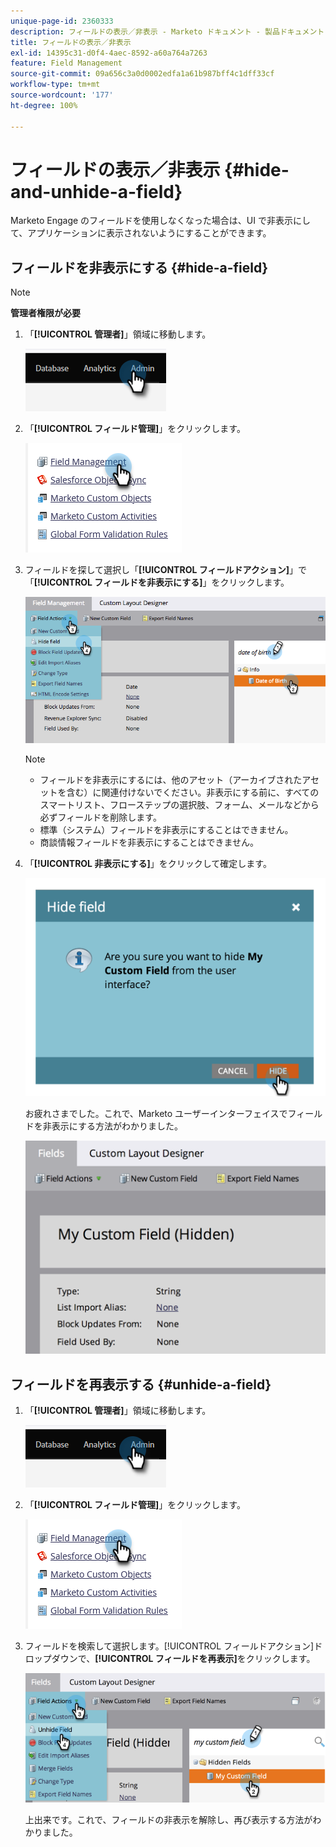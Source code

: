```yaml
---
unique-page-id: 2360333
description: フィールドの表示／非表示 - Marketo ドキュメント - 製品ドキュメント
title: フィールドの表示／非表示
exl-id: 14395c31-d0f4-4aec-8592-a60a764a7263
feature: Field Management
source-git-commit: 09a656c3a0d0002edfa1a61b987bff4c1dff33cf
workflow-type: tm+mt
source-wordcount: '177'
ht-degree: 100%

---
```


# フィールドの表示／非表示 {#hide-and-unhide-a-field}

Marketo Engage のフィールドを使用しなくなった場合は、UI で非表示にして、アプリケーションに表示されないようにすることができます。

## フィールドを非表示にする {#hide-a-field}

>[!NOTE]
>
>**管理者権限が必要**

1. 「**[!UICONTROL 管理者]**」領域に移動します。

   ![](assets/hide-and-unhide-a-field-1.png)

1. 「**[!UICONTROL フィールド管理]**」をクリックします。

   ![](assets/hide-and-unhide-a-field-2.png)

1. フィールドを探して選択し「**[!UICONTROL フィールドアクション]**」で「**[!UICONTROL フィールドを非表示にする]**」をクリックします。

   ![](assets/hide-and-unhide-a-field-3.png)

   >[!NOTE]
   >
   >* フィールドを非表示にするには、他のアセット（アーカイブされたアセットを含む）に関連付けないでください。非表示にする前に、すべてのスマートリスト、フローステップの選択肢、フォーム、メールなどから必ずフィールドを削除します。
   >* 標準（システム）フィールドを非表示にすることはできません。
   >* 商談情報フィールドを非表示にすることはできません。

1. 「**[!UICONTROL 非表示にする]**」をクリックして確定します。

   ![](assets/hide-and-unhide-a-field-4.png)

   お疲れさまでした。これで、Marketo ユーザーインターフェイスでフィールドを非表示にする方法がわかりました。

   ![](assets/hide-and-unhide-a-field-5.png)

## フィールドを再表示する {#unhide-a-field}

1. 「**[!UICONTROL 管理者]**」領域に移動します。

   ![](assets/hide-and-unhide-a-field-6.png)

1. 「**[!UICONTROL フィールド管理]**」をクリックします。

   ![](assets/hide-and-unhide-a-field-7.png)

1. フィールドを検索して選択します。[!UICONTROL フィールドアクション]ドロップダウンで、**[!UICONTROL フィールドを再表示]**&#x200B;をクリックします。

   ![](assets/hide-and-unhide-a-field-8.png)

   上出来です。これで、フィールドの非表示を解除し、再び表示する方法がわかりました。
